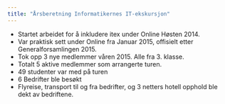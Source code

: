 ```yaml
---
title: "Årsberetning Informatikernes IT-ekskursjon"
---
```


* Startet arbeidet for å inkludere itex under Online Høsten 2014.
* Var praktisk sett under Online fra Januar 2015, offisielt etter Generalforsamlingen 2015.
* Tok opp 3 nye medlemmer våren 2015. Alle fra 3. klasse.
* Totalt 5 aktive medlemmer som arrangerte turen.
* 49 studenter var med på turen
* 6 Bedrifter ble besøkt
* Flyreise, transport til og fra bedrifter, og 3 netters hotell opphold ble dekt av bedriftene.